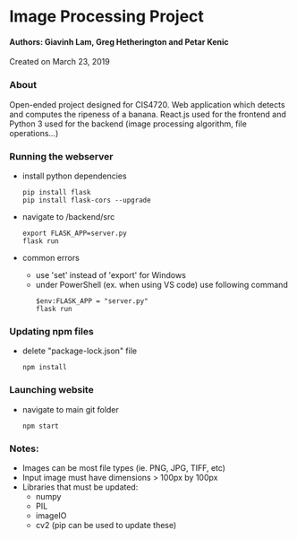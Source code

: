 # Image Processing Project
#### Authors: Giavinh Lam, Greg Hetherington and Petar Kenic
Created on March 23, 2019

### About
Open-ended project designed for CIS4720. Web application which detects and computes the ripeness of a banana.
React.js used for the frontend and Python 3 used for the backend (image processing algorithm, file operations...)

### Running the webserver

* install python dependencies
    ```
    pip install flask
    pip install flask-cors --upgrade
    ```
* navigate to /backend/src

    ```
    export FLASK_APP=server.py
    flask run
    ```
* common errors
    * use 'set' instead of 'export' for Windows
    * under PowerShell (ex. when using VS code) use following command
        ```
        $env:FLASK_APP = "server.py"
        flask run
        ```
      
### Updating npm files

* delete "package-lock.json" file
    
    ```
    npm install
    ```
    
### Launching website
* navigate to main git folder

    ```
    npm start
    ```


### Notes:
* Images can be most file types (ie. PNG, JPG, TIFF, etc)
* Input image must have dimensions > 100px by 100px
* Libraries that must be updated:
    * numpy
    * PIL
    * imageIO
    * cv2
    (pip can be used to update these)
